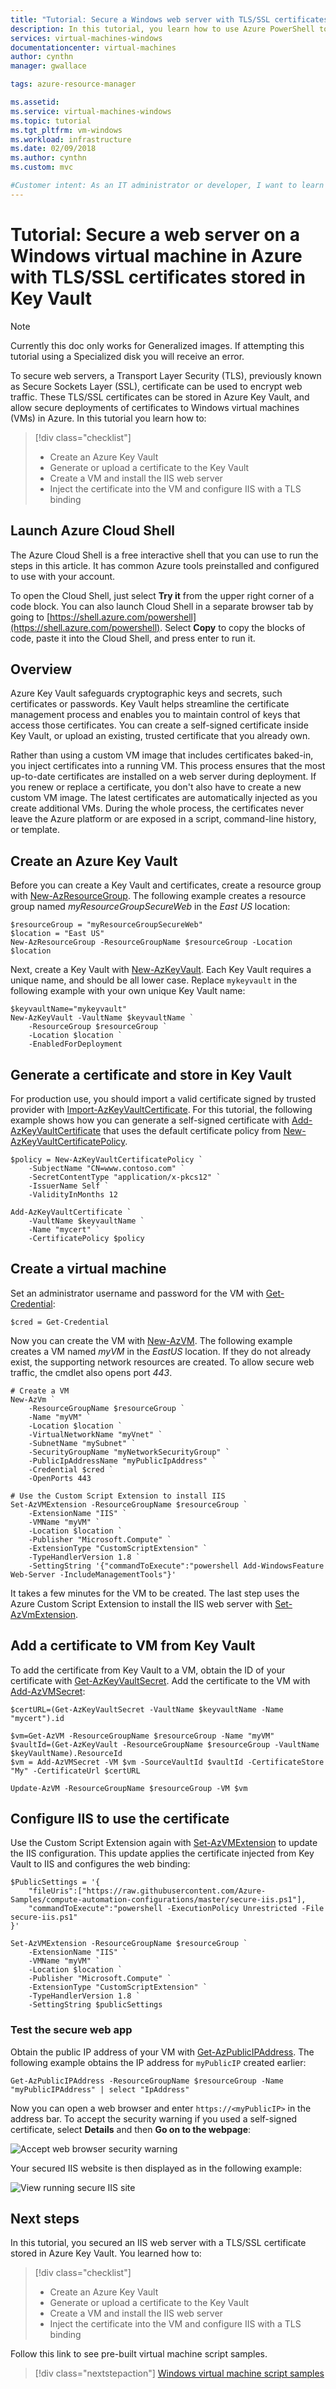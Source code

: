 ```yaml
---
title: "Tutorial: Secure a Windows web server with TLS/SSL certificates in Azure"
description: In this tutorial, you learn how to use Azure PowerShell to secure a Windows virtual machine that runs the IIS web server with TLS/SSL certificates stored in Azure Key Vault.
services: virtual-machines-windows
documentationcenter: virtual-machines
author: cynthn
manager: gwallace

tags: azure-resource-manager

ms.assetid: 
ms.service: virtual-machines-windows
ms.topic: tutorial
ms.tgt_pltfrm: vm-windows
ms.workload: infrastructure
ms.date: 02/09/2018
ms.author: cynthn
ms.custom: mvc

#Customer intent: As an IT administrator or developer, I want to learn how to secure a web server with TLS/SSL certificates so that I can protect my customer data on web applications that I build and run.
---
```


# Tutorial: Secure a web server on a Windows virtual machine in Azure with TLS/SSL certificates stored in Key Vault

> [!NOTE]
> Currently this doc only works for Generalized images. If attempting this tutorial using a Specialized disk you will receive an error. 

To secure web servers, a Transport Layer Security (TLS), previously known as Secure Sockets Layer (SSL), certificate can be used to encrypt web traffic. These TLS/SSL certificates can be stored in Azure Key Vault, and allow secure deployments of certificates to Windows virtual machines (VMs) in Azure. In this tutorial you learn how to:

> [!div class="checklist"]
> * Create an Azure Key Vault
> * Generate or upload a certificate to the Key Vault
> * Create a VM and install the IIS web server
> * Inject the certificate into the VM and configure IIS with a TLS binding


## Launch Azure Cloud Shell

The Azure Cloud Shell is a free interactive shell that you can use to run the steps in this article. It has common Azure tools preinstalled and configured to use with your account. 

To open the Cloud Shell, just select **Try it** from the upper right corner of a code block. You can also launch Cloud Shell in a separate browser tab by going to [https://shell.azure.com/powershell](https://shell.azure.com/powershell). Select **Copy** to copy the blocks of code, paste it into the Cloud Shell, and press enter to run it.


## Overview
Azure Key Vault safeguards cryptographic keys and secrets, such certificates or passwords. Key Vault helps streamline the certificate management process and enables you to maintain control of keys that access those certificates. You can create a self-signed certificate inside Key Vault, or upload an existing, trusted certificate that you already own.

Rather than using a custom VM image that includes certificates baked-in, you inject certificates into a running VM. This process ensures that the most up-to-date certificates are installed on a web server during deployment. If you renew or replace a certificate, you don't also have to create a new custom VM image. The latest certificates are automatically injected as you create additional VMs. During the whole process, the certificates never leave the Azure platform or are exposed in a script, command-line history, or template.


## Create an Azure Key Vault
Before you can create a Key Vault and certificates, create a resource group with [New-AzResourceGroup](https://docs.microsoft.com/powershell/module/az.resources/new-azresourcegroup). The following example creates a resource group named *myResourceGroupSecureWeb* in the *East US* location:

```azurepowershell-interactive
$resourceGroup = "myResourceGroupSecureWeb"
$location = "East US"
New-AzResourceGroup -ResourceGroupName $resourceGroup -Location $location
```

Next, create a Key Vault with [New-AzKeyVault](https://docs.microsoft.com/powershell/module/az.keyvault/new-azkeyvault). Each Key Vault requires a unique name, and should be all lower case. Replace `mykeyvault` in the following example with your own unique Key Vault name:

```azurepowershell-interactive
$keyvaultName="mykeyvault"
New-AzKeyVault -VaultName $keyvaultName `
    -ResourceGroup $resourceGroup `
    -Location $location `
    -EnabledForDeployment
```

## Generate a certificate and store in Key Vault
For production use, you should import a valid certificate signed by trusted provider with [Import-AzKeyVaultCertificate](https://docs.microsoft.com/powershell/module/az.keyvault/import-azkeyvaultcertificate). For this tutorial, the following example shows how you can generate a self-signed certificate with [Add-AzKeyVaultCertificate](https://docs.microsoft.com/powershell/module/az.keyvault/add-azkeyvaultcertificate) that uses the default certificate policy from [New-AzKeyVaultCertificatePolicy](https://docs.microsoft.com/powershell/module/az.keyvault/new-azkeyvaultcertificatepolicy). 

```azurepowershell-interactive
$policy = New-AzKeyVaultCertificatePolicy `
    -SubjectName "CN=www.contoso.com" `
    -SecretContentType "application/x-pkcs12" `
    -IssuerName Self `
    -ValidityInMonths 12

Add-AzKeyVaultCertificate `
    -VaultName $keyvaultName `
    -Name "mycert" `
    -CertificatePolicy $policy 
```


## Create a virtual machine
Set an administrator username and password for the VM with [Get-Credential](https://msdn.microsoft.com/powershell/reference/5.1/microsoft.powershell.security/Get-Credential):

```azurepowershell-interactive
$cred = Get-Credential
```

Now you can create the VM with [New-AzVM](https://docs.microsoft.com/powershell/module/az.compute/new-azvm). The following example creates a VM named *myVM* in the *EastUS* location. If they do not already exist, the supporting network resources are created. To allow secure web traffic, the cmdlet also opens port *443*.

```azurepowershell-interactive
# Create a VM
New-AzVm `
    -ResourceGroupName $resourceGroup `
    -Name "myVM" `
    -Location $location `
    -VirtualNetworkName "myVnet" `
    -SubnetName "mySubnet" `
    -SecurityGroupName "myNetworkSecurityGroup" `
    -PublicIpAddressName "myPublicIpAddress" `
    -Credential $cred `
    -OpenPorts 443

# Use the Custom Script Extension to install IIS
Set-AzVMExtension -ResourceGroupName $resourceGroup `
    -ExtensionName "IIS" `
    -VMName "myVM" `
    -Location $location `
    -Publisher "Microsoft.Compute" `
    -ExtensionType "CustomScriptExtension" `
    -TypeHandlerVersion 1.8 `
    -SettingString '{"commandToExecute":"powershell Add-WindowsFeature Web-Server -IncludeManagementTools"}'
```

It takes a few minutes for the VM to be created. The last step uses the Azure Custom Script Extension to install the IIS web server with [Set-AzVmExtension](https://docs.microsoft.com/powershell/module/az.compute/set-azvmextension).


## Add a certificate to VM from Key Vault
To add the certificate from Key Vault to a VM, obtain the ID of your certificate with [Get-AzKeyVaultSecret](https://docs.microsoft.com/powershell/module/az.keyvault/get-azkeyvaultsecret). Add the certificate to the VM with [Add-AzVMSecret](https://docs.microsoft.com/powershell/module/az.compute/add-azvmsecret):

```azurepowershell-interactive
$certURL=(Get-AzKeyVaultSecret -VaultName $keyvaultName -Name "mycert").id

$vm=Get-AzVM -ResourceGroupName $resourceGroup -Name "myVM"
$vaultId=(Get-AzKeyVault -ResourceGroupName $resourceGroup -VaultName $keyVaultName).ResourceId
$vm = Add-AzVMSecret -VM $vm -SourceVaultId $vaultId -CertificateStore "My" -CertificateUrl $certURL

Update-AzVM -ResourceGroupName $resourceGroup -VM $vm
```


## Configure IIS to use the certificate
Use the Custom Script Extension again with [Set-AzVMExtension](https://docs.microsoft.com/powershell/module/az.compute/set-azvmextension) to update the IIS configuration. This update applies the certificate injected from Key Vault to IIS and configures the web binding:

```azurepowershell-interactive
$PublicSettings = '{
    "fileUris":["https://raw.githubusercontent.com/Azure-Samples/compute-automation-configurations/master/secure-iis.ps1"],
    "commandToExecute":"powershell -ExecutionPolicy Unrestricted -File secure-iis.ps1"
}'

Set-AzVMExtension -ResourceGroupName $resourceGroup `
    -ExtensionName "IIS" `
    -VMName "myVM" `
    -Location $location `
    -Publisher "Microsoft.Compute" `
    -ExtensionType "CustomScriptExtension" `
    -TypeHandlerVersion 1.8 `
    -SettingString $publicSettings
```


### Test the secure web app
Obtain the public IP address of your VM with [Get-AzPublicIPAddress](https://docs.microsoft.com/powershell/module/az.network/get-azpublicipaddress). The following example obtains the IP address for `myPublicIP` created earlier:

```azurepowershell-interactive
Get-AzPublicIPAddress -ResourceGroupName $resourceGroup -Name "myPublicIPAddress" | select "IpAddress"
```

Now you can open a web browser and enter `https://<myPublicIP>` in the address bar. To accept the security warning if you used a self-signed certificate, select **Details** and then **Go on to the webpage**:

![Accept web browser security warning](./media/tutorial-secure-web-server/browser-warning.png)

Your secured IIS website is then displayed as in the following example:

![View running secure IIS site](./media/tutorial-secure-web-server/secured-iis.png)


## Next steps
In this tutorial, you secured an IIS web server with a TLS/SSL certificate stored in Azure Key Vault. You learned how to:

> [!div class="checklist"]
> * Create an Azure Key Vault
> * Generate or upload a certificate to the Key Vault
> * Create a VM and install the IIS web server
> * Inject the certificate into the VM and configure IIS with a TLS binding

Follow this link to see pre-built virtual machine script samples.

> [!div class="nextstepaction"]
> [Windows virtual machine script samples](./powershell-samples.md)
